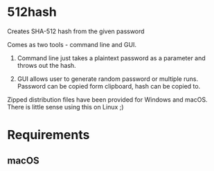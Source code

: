 # 512hash
Creates SHA-512 hash from the given password

Comes as two tools - command line and GUI.

1) Command line just takes a plaintext password as a parameter and throws out the hash.

2) GUI allows user to generate random password or multiple runs.
Password can be copied form clipboard, hash can be copied to.

Zipped distribution files have been provided for Windows and macOS.
There is little sense using this on Linux ;)

# Requirements

## macOS

